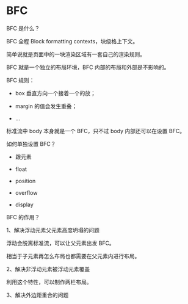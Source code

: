 # BFC

BFC 是什么？

BFC 全程 Block formatting contexts，块级格上下文。

简单说就是页面中的一块渲染区域有一套自己的渲染规则。

BFC 就是一个独立的布局环境，BFC 内部的布局和外部是不影响的。

BFC 规则：

- box 垂直方向一个接着一个的放；

- margin 的值会发生重叠；

- ...

标准流中 body 本身就是一个 BFC，只不过 body 内部还可以在设置 BFC。

如何单独设置 BFC？

- 跟元素

- float

- position

- overflow

- display

BFC 的作用？

1、解决浮动元素父元素高度坍塌的问题

浮动会脱离标准流，可以让父元素出发 BFC。

相当于子元素再怎么布局也都需要在父元素内进行布局。

2、解决非浮动元素被浮动元素覆盖

利用这个特性，可以制作两栏布局。

3、解决外边距重合的问题